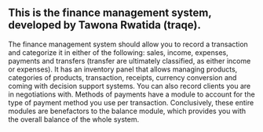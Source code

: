 ## This is the finance management system, developed by Tawona Rwatida (traqe).

The finance management system should allow you to record a transaction and categorize it in either of the following: sales, income, expenses, payments and transfers (transfer are ultimately classified, as either income or expenses). It has an inventory panel that allows managing products, categories of products, transaction, receipts, currency conversion and coming with decision support systems. You can also record clients you are in negotiations with. Methods of payments have a module to account for the type of payment method you use per transaction. Conclusively, these entire modules are benefactors to the balance module, which provides you with the overall balance of the whole system.
